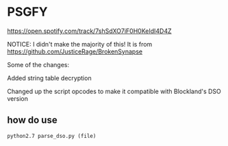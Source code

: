 # PSGFY
https://open.spotify.com/track/7shSdXO7iF0H0KeIdI4D4Z


NOTICE: I didn't make the majority of this! It is from https://github.com/JusticeRage/BrokenSynapse


Some of the changes:


Added string table decryption


Changed up the script opcodes to make it compatible with Blockland's DSO version

## how do use
```python2.7 parse_dso.py (file) ```
